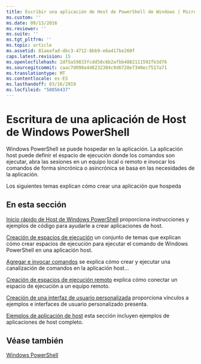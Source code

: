 ```yaml
---
title: Escribir una aplicación de Host de PowerShell de Windows | Microsoft Docs
ms.custom: ''
ms.date: 09/13/2016
ms.reviewer: ''
ms.suite: ''
ms.tgt_pltfrm: ''
ms.topic: article
ms.assetid: 81aeafad-dbc3-4712-8bb9-e6a417be260f
caps.latest.revision: 15
ms.openlocfilehash: 2df5a59833fcdd58c6b2afbb4882111592fb3d76
ms.sourcegitcommit: caac7d098a448232304c9d6728e7340ec7517a71
ms.translationtype: MT
ms.contentlocale: es-ES
ms.lasthandoff: 03/16/2019
ms.locfileid: "58056437"
---
```

# <a name="writing-a-windows-powershell-host-application"></a>Escritura de una aplicación de Host de Windows PowerShell

Windows PowerShell se puede hospedar en la aplicación. La aplicación host puede definir el espacio de ejecución donde los comandos son ejecutar, abra las sesiones en un equipo local o remoto e invocar los comandos de forma sincrónica o asincrónica se basa en las necesidades de la aplicación.

Los siguientes temas explican cómo crear una aplicación que hospeda

## <a name="in-this-section"></a>En esta sección

[Inicio rápido de Host de Windows PowerShell](./windows-powershell-host-quickstart.md) proporciona instrucciones y ejemplos de código para ayudarle a crear aplicaciones de host.

[Creación de espacios de ejecución](./creating-runspaces.md) un conjunto de temas que explican cómo crear espacios de ejecución para ejecutar el comando de Windows PowerShell en una aplicación host.

[Agregar e invocar comandos](./adding-and-invoking-commands.md) se explica cómo crear y ejecutar una canalización de comandos en la aplicación host...

[Creación de espacios de ejecución remoto](./creating-remote-runspaces.md) explica cómo conectar un espacio de ejecución a un equipo remoto.

[Creación de una interfaz de usuario personalizada](./creating-a-custom-user-interface.md) proporciona vínculos a ejemplos e interfaces de usuario personalizado presenta.

[Ejemplos de aplicación de host](./host-application-samples.md) esta sección incluyen ejemplos de aplicaciones de host completo.

## <a name="see-also"></a>Véase también

[Windows PowerShell](http://msdn.microsoft.com/en-us/b41a2af3-aec1-402d-8e18-c2c26be461ff)
